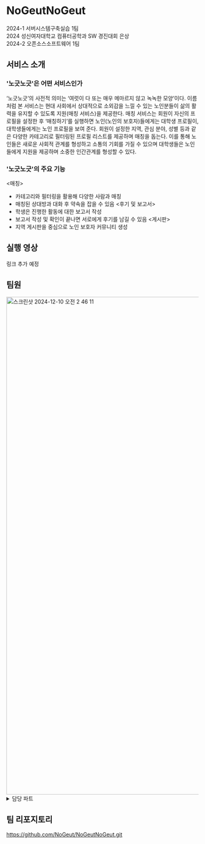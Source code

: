 # NoGeutNoGeut
2024-1 서버시스템구축실습 1팀
<br/>
2024 성신여자대학교 컴퓨터공학과 SW 경진대회 은상
<br/>
2024-2 오픈소스소프트웨어 1팀

## 서비스 소개

### '노긋노긋'은 어떤 서비스인가

‘노긋노긋’의 사전적 의미는 ‘여럿이 다 또는 매우 메마르지 않고 녹녹한 모양’이다. 이름처럼 본 서비스는 현대 사회에서 상대적으로 소외감을 느낄 수 있는 노인분들이 삶의 활력을 유지할 수 있도록 지원(매칭 서비스)을 제공한다. 매칭 서비스는 회원이 자신의 프로필을 설정한 후 ‘매칭하기’를 실행하면 노인(노인의 보호자)들에게는 대학생 프로필이, 대학생들에게는 노인 프로필을 보여 준다. 회원이 설정한 지역, 관심 분야, 성별 등과 같은 다양한 카테고리로 필터링된 프로필 리스트를 제공하며 매칭을 돕는다. 이를 통해 노인들은 새로운 사회적 관계를 형성하고 소통의 기회를 가질 수 있으며 대학생들은 노인들에게 지원을 제공하며 소중한 인간관계를 형성할 수 있다.

### '노긋노긋'의 주요 기능

<매칭>
- 카테고리와 필터링을 활용해 다양한 사람과 매칭
- 매칭된 상대방과 대화 후 약속을 잡을 수 있음
<후기 및 보고서>
- 학생은 진행한 활동에 대한 보고서 작성
- 보고서 작성 및 확인이 끝나면 서로에게 후기를 남길 수 있음
<게시판>
- 지역 게시판을 중심으로 노인 보호자 커뮤니티 생성



## 실행 영상
링크 추가 예정

## 팀원
<img width="1304" alt="스크린샷 2024-12-10 오전 2 46 11" src="https://github.com/user-attachments/assets/5b50390d-4ec7-4a7a-8e50-3ffc62ed0b2d">

<details>
<summary>담당 파트</summary>
<div markdown="1">

* CI/CD 연결
* 보고서 CSS 수정

</div>
</details>


## 팀 리포지토리

https://github.com/NoGeut/NoGeutNoGeut.git
